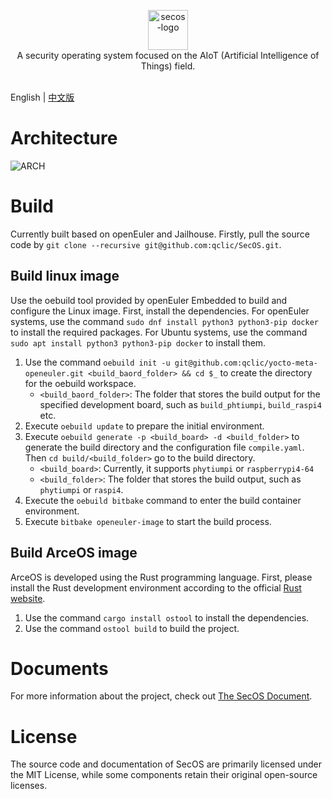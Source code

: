 <p align="center">
    <img src="https://qclic.github.io/img/logo.svg" alt="secos-logo" width="64"><br>
    A security operating system focused on the AIoT (Artificial Intelligence of Things) field.<br/>
    <br/>
</p>

English | [中文版](README_CN.md)

# Architecture
![ARCH](https://qclic.github.io/img/secos.arch.svg)

# Build
Currently built based on openEuler and Jailhouse. Firstly, pull the source code by `git clone --recursive git@github.com:qclic/SecOS.git`.

## Build linux image
Use the oebuild tool provided by openEuler Embedded to build and configure the Linux image. First, install the dependencies. For openEuler systems, use the command `sudo dnf install python3 python3-pip docker` to install the required packages. For Ubuntu systems, use the command `sudo apt install python3 python3-pip docker` to install them.
1. Use the command `oebuild init -u git@github.com:qclic/yocto-meta-openeuler.git <build_baord_folder> && cd $_` to create the directory for the oebuild workspace.
    - `<build_baord_folder>`: The folder that stores the build output for the specified development board, such as `build_phtiumpi`, `build_raspi4` etc.
2. Execute `oebuild update` to prepare the initial environment.
3. Execute `oebuild generate -p <build_board> -d <build_folder>` to generate the build directory and the configuration file `compile.yaml`. Then `cd build/<build_folder>` go to the build directory.
    - `<build_board>`: Currently, it supports `phytiumpi` or `raspberrypi4-64`
    - `<build_folder>`: The folder that stores the build output, such as `phytiumpi` or `raspi4`.
4. Execute the `oebuild bitbake` command to enter the build container environment.
5. Execute `bitbake openeuler-image` to start the build process.

## Build ArceOS image
ArceOS is developed using the Rust programming language. First, please install the Rust development environment according to the official [Rust website](https://www.rust-lang.org/).

1. Use the command `cargo install ostool` to install the dependencies.
2. Use the command `ostool build` to build the project.

# Documents

For more information about the project, check out [The SecOS Document](https://qclic.github.io/).

# License

The source code and documentation of SecOS are primarily licensed under the MIT License, while some components retain their original open-source licenses.
